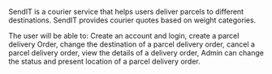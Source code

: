 SendIT is a courier service that helps users deliver parcels to different destinations. SendIT
provides courier quotes based on weight categories.

The user  will be able to:
Create an account and login,
create a parcel delivery Order,
change the destination of a parcel delivery order,
cancel a parcel delivery order,
view the details of a delivery order,
Admin can change the status and present location of a parcel delivery order.
